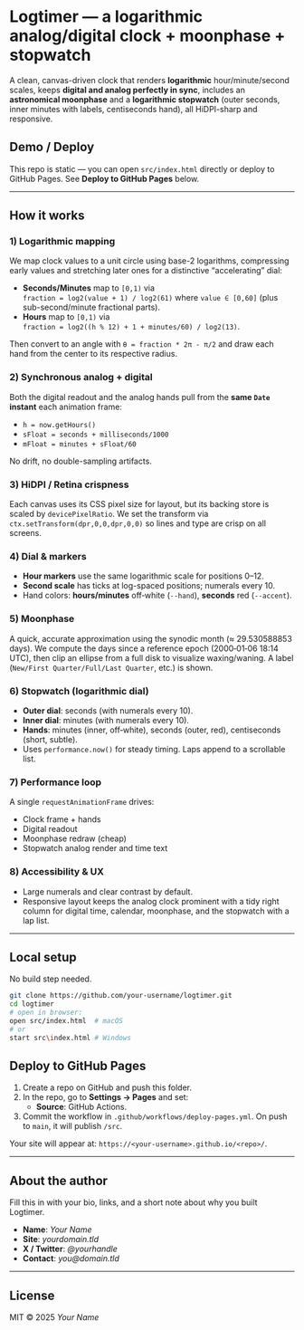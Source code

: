 # Logtimer — a logarithmic analog/digital clock + moonphase + stopwatch

A clean, canvas-driven clock that renders **logarithmic** hour/minute/second scales,
keeps **digital and analog perfectly in sync**, includes an **astronomical moonphase**
and a **logarithmic stopwatch** (outer seconds, inner minutes with labels, centiseconds hand),
all HiDPI-sharp and responsive.

## Demo / Deploy
This repo is static — you can open `src/index.html` directly or deploy to GitHub Pages.
See **Deploy to GitHub Pages** below.

---

## How it works

### 1) Logarithmic mapping
We map clock values to a unit circle using base-2 logarithms, compressing early values and stretching later ones for a distinctive “accelerating” dial:

- **Seconds/Minutes** map to `[0,1)` via  
  `fraction = log2(value + 1) / log2(61)` where `value ∈ [0,60]` (plus sub-second/minute fractional parts).
- **Hours** map to `[0,1)` via  
  `fraction = log2((h % 12) + 1 + minutes/60) / log2(13)`.

Then convert to an angle with `θ = fraction * 2π - π/2` and draw each hand from the center to its respective radius.

### 2) Synchronous analog + digital
Both the digital readout and the analog hands pull from the **same `Date` instant** each animation frame:
- `h = now.getHours()`
- `sFloat = seconds + milliseconds/1000`
- `mFloat = minutes + sFloat/60`

No drift, no double-sampling artifacts.

### 3) HiDPI / Retina crispness
Each canvas uses its CSS pixel size for layout, but its backing store is scaled by
`devicePixelRatio`. We set the transform via `ctx.setTransform(dpr,0,0,dpr,0,0)` so lines and
type are crisp on all screens.

### 4) Dial & markers
- **Hour markers** use the same logarithmic scale for positions 0–12.
- **Second scale** has ticks at log-spaced positions; numerals every 10.
- Hand colors: **hours/minutes** off‑white (`--hand`), **seconds** red (`--accent`).

### 5) Moonphase
A quick, accurate approximation using the synodic month (≈ 29.530588853 days).
We compute the days since a reference epoch (2000‑01‑06 18:14 UTC), then clip an ellipse from a full
disk to visualize waxing/waning. A label (`New/First Quarter/Full/Last Quarter`, etc.) is shown.

### 6) Stopwatch (logarithmic dial)
- **Outer dial**: seconds (with numerals every 10).  
- **Inner dial**: minutes (with numerals every 10).  
- **Hands**: minutes (inner, off‑white), seconds (outer, red), centiseconds (short, subtle).
- Uses `performance.now()` for steady timing. Laps append to a scrollable list.

### 7) Performance loop
A single `requestAnimationFrame` drives:
- Clock frame + hands
- Digital readout
- Moonphase redraw (cheap)
- Stopwatch analog render and time text

### 8) Accessibility & UX
- Large numerals and clear contrast by default.
- Responsive layout keeps the analog clock prominent with a tidy right column for digital time,
  calendar, moonphase, and the stopwatch with a lap list.

---

## Local setup
No build step needed.

```bash
git clone https://github.com/your-username/logtimer.git
cd logtimer
# open in browser:
open src/index.html  # macOS
# or
start src\index.html # Windows
```

## Deploy to GitHub Pages
1. Create a repo on GitHub and push this folder.
2. In the repo, go to **Settings → Pages** and set:
   - **Source**: GitHub Actions.
3. Commit the workflow in `.github/workflows/deploy-pages.yml`. On push to `main`, it will publish `/src`.

Your site will appear at: `https://<your-username>.github.io/<repo>/`.

---

## About the author
Fill this in with your bio, links, and a short note about why you built Logtimer.

- **Name**: _Your Name_
- **Site**: _yourdomain.tld_
- **X / Twitter**: _@yourhandle_
- **Contact**: _you@domain.tld_

---

## License
MIT © 2025 _Your Name_
